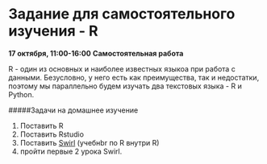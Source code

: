 Задание для самостоятельного изучения - R
============
**17 октября, 11:00-16:00**
**Самостоятельная работа**


R - один из основных и наиболее известных языкоа при работа с данными. Безусловно, у него есть как преимущества, так и недостатки, поэтому мы параллельно будем изучать два текстовых языка - R и Python.

#####Задачи на домашнее изучение
1. Поставить R
2. Поставить Rstudio
3. Поставить [Swirl](http://swirlstats.com/) (учебнbr по R внутри R)
4. пройти первые 2 урока Swirl. 
